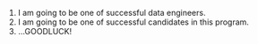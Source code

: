 1. I am going to be one of successful data engineers.
2. I am going to be one of successful candidates in this program.
3. ...GOODLUCK!
